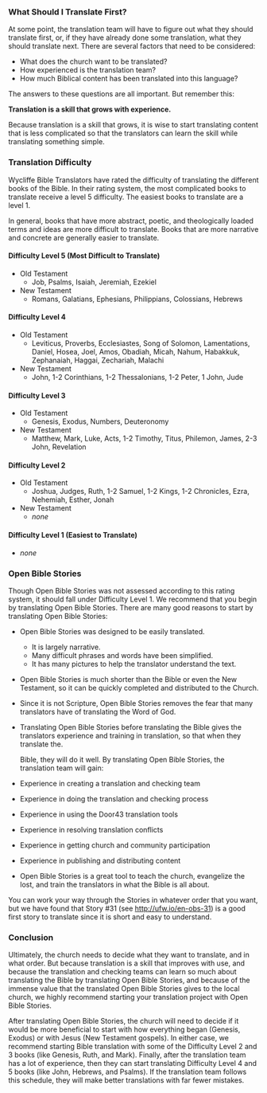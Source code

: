
### What Should I Translate First?

At some point, the translation team will have to figure out what they should translate first, or, if they have already done some translation, what they should translate next. There are several factors that need to be considered: 

* What does the church want to be translated? 
* How experienced is the translation team? 
* How much Biblical content has been translated into this language?

The answers to these questions are all important. But remember this:

**Translation is a skill that grows with experience.**

Because translation is a skill that grows, it is wise to start translating content that is less complicated so that the translators can learn the skill while translating something simple. 

### Translation Difficulty

Wycliffe Bible Translators have rated the difficulty of translating the different books of the Bible. In their rating system, the most complicated books to translate receive a level 5 difficulty. The easiest books to translate are a level 1. 

In general, books that have more abstract, poetic, and theologically loaded terms and ideas are more difficult to translate. Books that are more narrative and concrete are generally easier to translate.

#### Difficulty Level 5 (Most Difficult to Translate)

* Old Testament
    * Job, Psalms, Isaiah, Jeremiah, Ezekiel
* New Testament
    * Romans, Galatians, Ephesians, Philippians, Colossians, Hebrews

#### Difficulty Level 4

* Old Testament
    * Leviticus, Proverbs, Ecclesiastes, Song of Solomon, Lamentations, Daniel, Hosea, Joel, Amos, Obadiah, Micah, Nahum, Habakkuk, Zephanaiah, Haggai, Zechariah, Malachi
* New Testament
    * John, 1-2 Corinthians, 1-2 Thessalonians, 1-2 Peter, 1 John, Jude

#### Difficulty Level 3

* Old Testament
    * Genesis, Exodus, Numbers, Deuteronomy
* New Testament
    * Matthew, Mark, Luke, Acts, 1-2 Timothy, Titus, Philemon, James, 2-3 John, Revelation

#### Difficulty Level 2

* Old Testament
    * Joshua, Judges, Ruth, 1-2 Samuel, 1-2 Kings, 1-2 Chronicles, Ezra, Nehemiah, Esther, Jonah
* New Testament
    * *none*

#### Difficulty Level 1 (Easiest to Translate)

* *none*

### Open Bible Stories

Though Open Bible Stories was not assessed according to this rating system, it should fall under Difficulty Level 1. We recommend that you begin by translating Open Bible Stories. There are many good reasons to start by translating Open Bible Stories:

* Open Bible Stories was designed to be easily translated.
    * It is largely narrative.
    * Many difficult phrases and words have been simplified.
    * It has many pictures to help the translator understand the text.
* Open Bible Stories is much shorter than the Bible or even the New Testament, so it can be quickly completed and distributed to the Church.
* Since it is not Scripture, Open Bible Stories removes the fear that many translators have of translating the Word of God.
* Translating Open Bible Stories before translating the Bible gives the translators experience and training in translation, so that when they translate the. 

  Bible, they will do it well. By translating Open Bible Stories, the translation team will gain:

* Experience in creating a translation and checking team
* Experience in doing the translation and checking process
* Experience in using the Door43 translation tools
* Experience in resolving translation conflicts
* Experience in getting church and community participation
* Experience in publishing and distributing content
* Open Bible Stories is a great tool to teach the church, evangelize the lost, and train the translators in what the Bible is all about.

You can work your way through the Stories in whatever order that you want, but we have found that Story #31 (see http://ufw.io/en-obs-31) is a good first story to translate since it is short and easy to understand.

### Conclusion

Ultimately, the church needs to decide what they want to translate, and in what order. But because translation is a skill that improves with use, and because the translation and checking teams can learn so much about translating the Bible by translating Open Bible Stories, and because of the immense value that the translated Open Bible Stories gives to the local church, we highly recommend starting your translation project with Open Bible Stories. 

After translating Open Bible Stories, the church will need to decide if it would be more beneficial to start with how everything began (Genesis, Exodus) or with Jesus (New Testament gospels). In either case, we recommend starting Bible translation with some of the Difficulty Level 2 and 3 books (like Genesis, Ruth, and Mark). Finally, after the translation team has a lot of experience, then they can start translating Difficulty Level 4 and 5 books (like John, Hebrews, and Psalms). If the translation team follows this schedule, they will make better translations with far fewer mistakes.